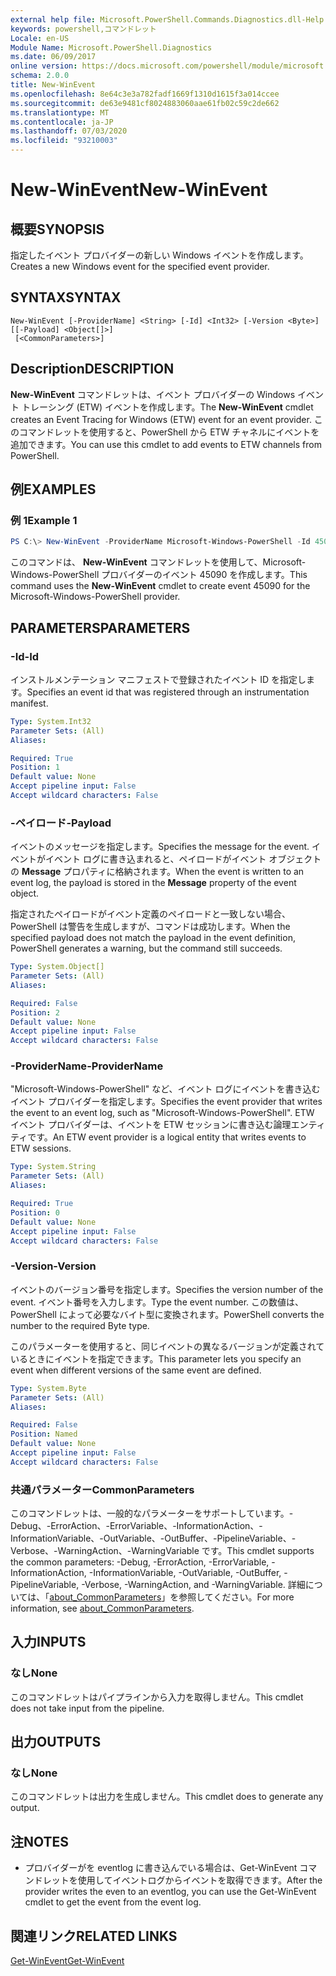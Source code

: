 ```yaml
---
external help file: Microsoft.PowerShell.Commands.Diagnostics.dll-Help.xml
keywords: powershell,コマンドレット
Locale: en-US
Module Name: Microsoft.PowerShell.Diagnostics
ms.date: 06/09/2017
online version: https://docs.microsoft.com/powershell/module/microsoft.powershell.diagnostics/new-winevent?view=powershell-7&WT.mc_id=ps-gethelp
schema: 2.0.0
title: New-WinEvent
ms.openlocfilehash: 8e64c3e3a782fadf1669f1310d1615f3a014ccee
ms.sourcegitcommit: de63e9481cf8024883060aae61fb02c59c2de662
ms.translationtype: MT
ms.contentlocale: ja-JP
ms.lasthandoff: 07/03/2020
ms.locfileid: "93210003"
---
```

# <span data-ttu-id="33885-103">New-WinEvent</span><span class="sxs-lookup"><span data-stu-id="33885-103">New-WinEvent</span></span>

## <span data-ttu-id="33885-104">概要</span><span class="sxs-lookup"><span data-stu-id="33885-104">SYNOPSIS</span></span>
<span data-ttu-id="33885-105">指定したイベント プロバイダーの新しい Windows イベントを作成します。</span><span class="sxs-lookup"><span data-stu-id="33885-105">Creates a new Windows event for the specified event provider.</span></span>

## <span data-ttu-id="33885-106">SYNTAX</span><span class="sxs-lookup"><span data-stu-id="33885-106">SYNTAX</span></span>

```
New-WinEvent [-ProviderName] <String> [-Id] <Int32> [-Version <Byte>] [[-Payload] <Object[]>]
 [<CommonParameters>]
```

## <span data-ttu-id="33885-107">Description</span><span class="sxs-lookup"><span data-stu-id="33885-107">DESCRIPTION</span></span>

<span data-ttu-id="33885-108">**New-WinEvent** コマンドレットは、イベント プロバイダーの Windows イベント トレーシング (ETW) イベントを作成します。</span><span class="sxs-lookup"><span data-stu-id="33885-108">The **New-WinEvent** cmdlet creates an Event Tracing for Windows (ETW) event for an event provider.</span></span>
<span data-ttu-id="33885-109">このコマンドレットを使用すると、PowerShell から ETW チャネルにイベントを追加できます。</span><span class="sxs-lookup"><span data-stu-id="33885-109">You can use this cmdlet to add events to ETW channels from PowerShell.</span></span>

## <span data-ttu-id="33885-110">例</span><span class="sxs-lookup"><span data-stu-id="33885-110">EXAMPLES</span></span>

### <span data-ttu-id="33885-111">例 1</span><span class="sxs-lookup"><span data-stu-id="33885-111">Example 1</span></span>

```powershell
PS C:\> New-WinEvent -ProviderName Microsoft-Windows-PowerShell -Id 45090 -Payload @("Workflow", "Running")
```

<span data-ttu-id="33885-112">このコマンドは、 **New-WinEvent** コマンドレットを使用して、Microsoft-Windows-PowerShell プロバイダーのイベント 45090 を作成します。</span><span class="sxs-lookup"><span data-stu-id="33885-112">This command uses the **New-WinEvent** cmdlet to create event 45090 for the Microsoft-Windows-PowerShell provider.</span></span>

## <span data-ttu-id="33885-113">PARAMETERS</span><span class="sxs-lookup"><span data-stu-id="33885-113">PARAMETERS</span></span>

### <span data-ttu-id="33885-114">-Id</span><span class="sxs-lookup"><span data-stu-id="33885-114">-Id</span></span>

<span data-ttu-id="33885-115">インストルメンテーション マニフェストで登録されたイベント ID を指定します。</span><span class="sxs-lookup"><span data-stu-id="33885-115">Specifies an event id that was registered through an instrumentation manifest.</span></span>

```yaml
Type: System.Int32
Parameter Sets: (All)
Aliases:

Required: True
Position: 1
Default value: None
Accept pipeline input: False
Accept wildcard characters: False
```

### <span data-ttu-id="33885-116">-ペイロード</span><span class="sxs-lookup"><span data-stu-id="33885-116">-Payload</span></span>

<span data-ttu-id="33885-117">イベントのメッセージを指定します。</span><span class="sxs-lookup"><span data-stu-id="33885-117">Specifies the message for the event.</span></span> <span data-ttu-id="33885-118">イベントがイベント ログに書き込まれると、ペイロードがイベント オブジェクトの **Message** プロパティに格納されます。</span><span class="sxs-lookup"><span data-stu-id="33885-118">When the event is written to an event log, the payload is stored in the **Message** property of the event object.</span></span>

<span data-ttu-id="33885-119">指定されたペイロードがイベント定義のペイロードと一致しない場合、PowerShell は警告を生成しますが、コマンドは成功します。</span><span class="sxs-lookup"><span data-stu-id="33885-119">When the specified payload does not match the payload in the event definition, PowerShell generates a warning, but the command still succeeds.</span></span>

```yaml
Type: System.Object[]
Parameter Sets: (All)
Aliases:

Required: False
Position: 2
Default value: None
Accept pipeline input: False
Accept wildcard characters: False
```

### <span data-ttu-id="33885-120">-ProviderName</span><span class="sxs-lookup"><span data-stu-id="33885-120">-ProviderName</span></span>

<span data-ttu-id="33885-121">"Microsoft-Windows-PowerShell" など、イベント ログにイベントを書き込むイベント プロバイダーを指定します。</span><span class="sxs-lookup"><span data-stu-id="33885-121">Specifies the event provider that writes the event to an event log, such as "Microsoft-Windows-PowerShell".</span></span> <span data-ttu-id="33885-122">ETW イベント プロバイダーは、イベントを ETW セッションに書き込む論理エンティティです。</span><span class="sxs-lookup"><span data-stu-id="33885-122">An ETW event provider is a logical entity that writes events to ETW sessions.</span></span>

```yaml
Type: System.String
Parameter Sets: (All)
Aliases:

Required: True
Position: 0
Default value: None
Accept pipeline input: False
Accept wildcard characters: False
```

### <span data-ttu-id="33885-123">-Version</span><span class="sxs-lookup"><span data-stu-id="33885-123">-Version</span></span>

<span data-ttu-id="33885-124">イベントのバージョン番号を指定します。</span><span class="sxs-lookup"><span data-stu-id="33885-124">Specifies the version number of the event.</span></span> <span data-ttu-id="33885-125">イベント番号を入力します。</span><span class="sxs-lookup"><span data-stu-id="33885-125">Type the event number.</span></span> <span data-ttu-id="33885-126">この数値は、PowerShell によって必要なバイト型に変換されます。</span><span class="sxs-lookup"><span data-stu-id="33885-126">PowerShell converts the number to the required Byte type.</span></span>

<span data-ttu-id="33885-127">このパラメーターを使用すると、同じイベントの異なるバージョンが定義されているときにイベントを指定できます。</span><span class="sxs-lookup"><span data-stu-id="33885-127">This parameter lets you specify an event when different versions of the same event are defined.</span></span>

```yaml
Type: System.Byte
Parameter Sets: (All)
Aliases:

Required: False
Position: Named
Default value: None
Accept pipeline input: False
Accept wildcard characters: False
```

### <span data-ttu-id="33885-128">共通パラメーター</span><span class="sxs-lookup"><span data-stu-id="33885-128">CommonParameters</span></span>

<span data-ttu-id="33885-129">このコマンドレットは、一般的なパラメーターをサポートしています。-Debug、-ErrorAction、-ErrorVariable、-InformationAction、-InformationVariable、-OutVariable、-OutBuffer、-PipelineVariable、-Verbose、-WarningAction、-WarningVariable です。</span><span class="sxs-lookup"><span data-stu-id="33885-129">This cmdlet supports the common parameters: -Debug, -ErrorAction, -ErrorVariable, -InformationAction, -InformationVariable, -OutVariable, -OutBuffer, -PipelineVariable, -Verbose, -WarningAction, and -WarningVariable.</span></span> <span data-ttu-id="33885-130">詳細については、「[about_CommonParameters](https://go.microsoft.com/fwlink/?LinkID=113216)」を参照してください。</span><span class="sxs-lookup"><span data-stu-id="33885-130">For more information, see [about_CommonParameters](https://go.microsoft.com/fwlink/?LinkID=113216).</span></span>

## <span data-ttu-id="33885-131">入力</span><span class="sxs-lookup"><span data-stu-id="33885-131">INPUTS</span></span>

### <span data-ttu-id="33885-132">なし</span><span class="sxs-lookup"><span data-stu-id="33885-132">None</span></span>

<span data-ttu-id="33885-133">このコマンドレットはパイプラインから入力を取得しません。</span><span class="sxs-lookup"><span data-stu-id="33885-133">This cmdlet does not take input from the pipeline.</span></span>

## <span data-ttu-id="33885-134">出力</span><span class="sxs-lookup"><span data-stu-id="33885-134">OUTPUTS</span></span>

### <span data-ttu-id="33885-135">なし</span><span class="sxs-lookup"><span data-stu-id="33885-135">None</span></span>

<span data-ttu-id="33885-136">このコマンドレットは出力を生成しません。</span><span class="sxs-lookup"><span data-stu-id="33885-136">This cmdlet does to generate any output.</span></span>

## <span data-ttu-id="33885-137">注</span><span class="sxs-lookup"><span data-stu-id="33885-137">NOTES</span></span>

* <span data-ttu-id="33885-138">プロバイダーがを eventlog に書き込んでいる場合は、Get-WinEvent コマンドレットを使用してイベントログからイベントを取得できます。</span><span class="sxs-lookup"><span data-stu-id="33885-138">After the provider writes the even to an eventlog, you can use the Get-WinEvent cmdlet to get the event from the event log.</span></span>

## <span data-ttu-id="33885-139">関連リンク</span><span class="sxs-lookup"><span data-stu-id="33885-139">RELATED LINKS</span></span>

[<span data-ttu-id="33885-140">Get-WinEvent</span><span class="sxs-lookup"><span data-stu-id="33885-140">Get-WinEvent</span></span>](Get-WinEvent.md)
